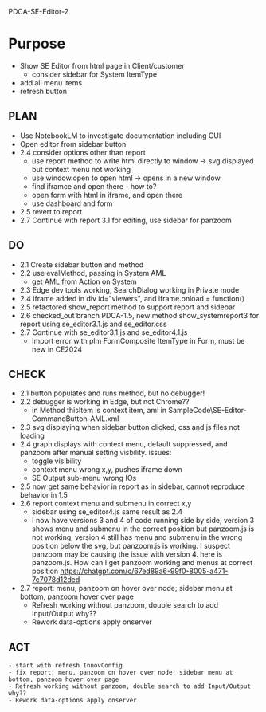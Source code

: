 PDCA-SE-Editor-2

# Purpose
- Show SE Editor from html page in Client/customer
    - consider sidebar for System ItemType
- add all menu items
- refresh button

## PLAN
- Use NotebookLM to investigate documentation including CUI
- Open editor from sidebar button
- 2.4 consider options other than report
    - use report method to write html directly to window -> svg displayed but context menu not working
    - use window.open to open html -> opens in a new window
    - find iframce and open there - how to?
    - open form with html in iframe, and open there
    - use dashboard and form
- 2.5 revert to report
- 2.7 Continue with report 3.1 for editing, use sidebar for panzoom

## DO
- 2.1 Create sidebar button and method
- 2.2 use evalMethod, passing in System AML
    - get AML from Action on System
- 2.3 Edge dev tools working, SearchDialog working in Private mode
- 2.4 iframe added in div id="viewers", and iframe.onload = function()
- 2.5 refactored show_report method  to support report and sidebar
- 2.6 checked_out branch PDCA-1.5, new method show_systemreport3 for report using se_editor3.1.js and se_editor.css
- 2.7 Continue with se_editor3.1.js and se_editor4.1.js
    - Import error with plm FormComposite ItemType in Form, must be new in CE2024


## CHECK
- 2.1 button populates and runs method, but no debugger!
- 2.2 debugger is working in Edge, but not Chrome??
    - in Method thisItem is context item, aml in SampleCode\SE-Editor-CommandButton-AML.xml
- 2.3 svg displaying when sidebar button clicked, css and js files not loading
- 2.4 graph displays with context menu, default suppressed, and panzoom after manual setting visbility. issues:
    - toggle visibility
    - context menu wrong x,y, pushes iframe down
    - SE Output sub-menu wrong IOs
- 2.5 now get same behavior in report as in sidebar, cannot reproduce behavior in 1.5
- 2.6 report context menu and submenu in correct x,y
    - sidebar using se_editor4.js same result as 2.4
    - I now have versions 3 and 4 of code running side by side, version 3 shows menu and submenu in the correct position but panzoom.js is not working, version 4 still has menu and submenu in the wrong position below the svg, but panzoom.js is working. I suspect panzoom may be causing the issue with version 4. here is panzoom.js. How can I get panzoom working and menus at correct position https://chatgpt.com/c/67ed89a6-99f0-8005-a471-7c7078d12ded
- 2.7 report: menu, panzoom on hover over node; sidebar menu at bottom, panzoom hover over page
    - Refresh working without panzoom, double search to add Input/Output why??
    - Rework data-options apply onserver

## ACT
    - start with refresh InnovConfig
    - fix report: menu, panzoom on hover over node; sidebar menu at bottom, panzoom hover over page
    - Refresh working without panzoom, double search to add Input/Output why??
    - Rework data-options apply onserver